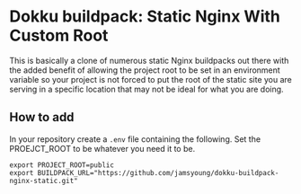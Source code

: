 # Dokku buildpack: Static Nginx With Custom Root
This is basically a clone of numerous static Nginx buildpacks out there with
the added benefit of allowing the project root to be set in an environment
variable so your project is not forced to put the root of the static site you
are serving in a specific location that may not be ideal for what you are
doing.


## How to add
In your repository create a `.env` file containing the following.  Set the
PROEJCT_ROOT to be whatever you need it to be.

```
export PROJECT_ROOT=public
export BUILDPACK_URL="https://github.com/jamsyoung/dokku-buildpack-nginx-static.git"
```
